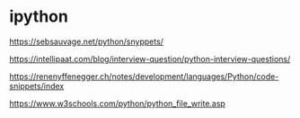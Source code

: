 # ipython

https://sebsauvage.net/python/snyppets/

https://intellipaat.com/blog/interview-question/python-interview-questions/

https://renenyffenegger.ch/notes/development/languages/Python/code-snippets/index

https://www.w3schools.com/python/python_file_write.asp
